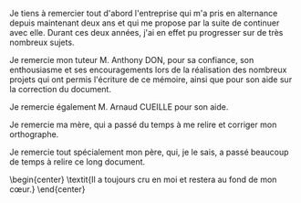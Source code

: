 Je tiens à remercier tout d'abord l'entreprise qui m'a pris en alternance depuis maintenant deux ans et qui me propose par la suite de continuer avec elle.
Durant ces deux années, j'ai en effet pu progresser sur de très nombreux sujets.

Je remercie mon tuteur M. Anthony DON, pour sa confiance, 
son enthousiasme et ses encouragements lors de la réalisation des nombreux projets qui ont permis l'écriture de ce mémoire,
ainsi que pour son aide sur la correction du document.

Je remercie également M. Arnaud CUEILLE pour son aide.

Je remercie ma mère, qui a passé du temps à me relire et corriger mon orthographe.

Je remercie tout spécialement mon père, qui, je le sais, a passé beaucoup de temps à relire ce long document.

\begin{center}
\textit{Il a toujours cru en moi et restera au fond de mon cœur.}
\end{center}
